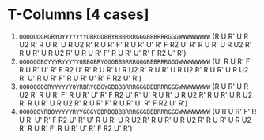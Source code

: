 # T-Columns [4 cases]

1. `OOOOOOGRGRYOYYYYYYYOBRGOBBYBBBRRRGGGBBBRRRGGGWWWWWWWWW` (R U R' U R U2 R' R U R' U R U2 R' R U R' F' R U R' U' R' F R2 U' R' R U R' U R U2 R' R U R' U R U2 R' U R U R' F' R U R' U' R' F R2 U' R')
1. `OOOOOOBOYYYRYYYYYORBOBRYGGGBBBRRRGGGBBBRRRGGGWWWWWWWWW` (U' R U R' F' R U R' U' R' F R2 U' R' R U R' U R U2 R' R U R' U R U2 R' R U R' U R U2 R' U' R U R' F' R U R' U' R' F R2 U' R')
1. `OOOOOOOORYYYYYYOYRBRYGBGYGBBBBRRRGGGBBBRRRGGGWWWWWWWWW` (R U R' U R U2 R' R U R' F' R U R' U' R' F R2 U' R' U' R U R' U R U2 R' R U R' U R U2 R' R U R' U R U2 R' R U R' F' R U R' U' R' F R2 U' R')
1. `OOOOOOYRBOYYYYYRYYGGGYOBRBOBBBRRRGGGBBBRRRGGGWWWWWWWWW` (U R U R' F' R U R' U' R' F R2 U' R' U' R U R' U R U2 R' R U R' U R U2 R' R U R' U R U2 R' R U R' F' R U R' U' R' F R2 U' R')
